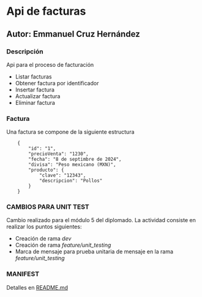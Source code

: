 # Api de facturas
## Autor: Emmanuel Cruz Hernández

### Descripción
Api para el proceso de facturación

* Listar facturas
* Obtener factura por identificador
* Insertar factura
* Actualizar factura
* Eliminar factura

### Factura

Una factura se compone de la siguiente estructura

        {
            "id": "1",
            "precioVenta": "1230",
            "fecha": "8 de septimbre de 2024",
            "divisa": "Peso mexicano (MXN)",
            "producto": {
                "clave": "12343",
                "descripcion": "Pollos"
            }
        }

### CAMBIOS PARA UNIT TEST

Cambio realizado para el módulo 5 del diplomado. La actividad consiste en realizar los puntos siguientes:

* Creación de rama *dev*
* Creación de rama *feature/unit_testing*
* Marca de mensaje para prueba unitaria de mensaje en la rama *feature/unit_testing*

### MANIFEST

Detalles en [README.md](https://github.com/EmmanuelCruz/FacturasService/blob/master/manifest/README.md)